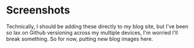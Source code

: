 # Screenshots

Technically, I should be adding these directly to my blog site, but I've been so lax on Github versioning across my multiple devices, I'm worried I'll break something. So for now, putting new blog images here. 
